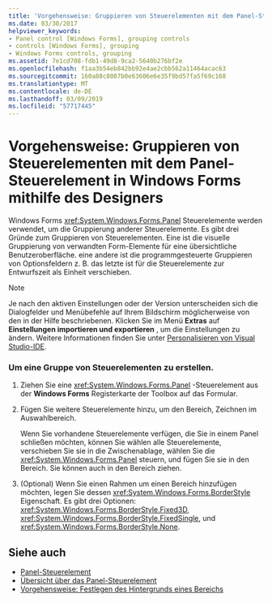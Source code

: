 ```yaml
---
title: 'Vorgehensweise: Gruppieren von Steuerelementen mit dem Panel-Steuerelement in Windows Forms mithilfe des Designers'
ms.date: 03/30/2017
helpviewer_keywords:
- Panel control [Windows Forms], grouping controls
- controls [Windows Forms], grouping
- Windows Forms controls, grouping
ms.assetid: 7e1cd708-fdb1-49d8-9ca2-5640b276bf2e
ms.openlocfilehash: f1aa3b54eb842bb92e4ae2cbb562a11464acac63
ms.sourcegitcommit: 160a88c8087b0e63606e6e35f9bd57fa5f69c168
ms.translationtype: MT
ms.contentlocale: de-DE
ms.lasthandoff: 03/09/2019
ms.locfileid: "57717445"
---
```

# <a name="how-to-group-controls-with-the-windows-forms-panel-control-using-the-designer"></a>Vorgehensweise: Gruppieren von Steuerelementen mit dem Panel-Steuerelement in Windows Forms mithilfe des Designers
Windows Forms <xref:System.Windows.Forms.Panel> Steuerelemente werden verwendet, um die Gruppierung anderer Steuerelemente. Es gibt drei Gründe zum Gruppieren von Steuerelementen. Eine ist die visuelle Gruppierung von verwandten Form-Elemente für eine übersichtliche Benutzeroberfläche. eine andere ist die programmgesteuerte Gruppieren von Optionsfeldern z. B. das letzte ist für die Steuerelemente zur Entwurfszeit als Einheit verschieben.  
  
> [!NOTE]
>  Je nach den aktiven Einstellungen oder der Version unterscheiden sich die Dialogfelder und Menübefehle auf Ihrem Bildschirm möglicherweise von den in der Hilfe beschriebenen. Klicken Sie im Menü **Extras** auf **Einstellungen importieren und exportieren** , um die Einstellungen zu ändern. Weitere Informationen finden Sie unter [Personalisieren von Visual Studio-IDE](/visualstudio/ide/personalizing-the-visual-studio-ide).  
  
### <a name="to-create-a-group-of-controls"></a>Um eine Gruppe von Steuerelementen zu erstellen.  
  
1.  Ziehen Sie eine <xref:System.Windows.Forms.Panel> -Steuerelement aus der **Windows Forms** Registerkarte der Toolbox auf das Formular.  
  
2.  Fügen Sie weitere Steuerelemente hinzu, um den Bereich, Zeichnen im Auswahlbereich.  
  
     Wenn Sie vorhandene Steuerelemente verfügen, die Sie in einem Panel schließen möchten, können Sie wählen alle Steuerelemente, verschieben Sie sie in die Zwischenablage, wählen Sie die <xref:System.Windows.Forms.Panel> steuern, und fügen Sie sie in den Bereich. Sie können auch in den Bereich ziehen.  
  
3.  (Optional) Wenn Sie einen Rahmen um einen Bereich hinzufügen möchten, legen Sie dessen <xref:System.Windows.Forms.BorderStyle> Eigenschaft. Es gibt drei Optionen: <xref:System.Windows.Forms.BorderStyle.Fixed3D>, <xref:System.Windows.Forms.BorderStyle.FixedSingle>, und <xref:System.Windows.Forms.BorderStyle.None>.  
  
## <a name="see-also"></a>Siehe auch
- [Panel-Steuerelement](panel-control-windows-forms.md)
- [Übersicht über das Panel-Steuerelement](panel-control-overview-windows-forms.md)
- [Vorgehensweise: Festlegen des Hintergrunds eines Bereichs](how-to-set-the-background-of-a-windows-forms-panel.md)
